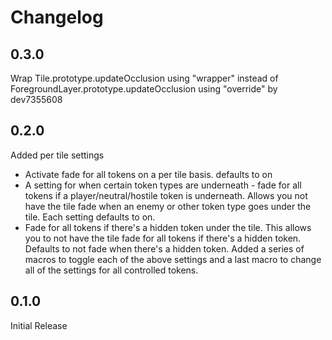 # Changelog

## 0.3.0
 Wrap Tile.prototype.updateOcclusion using "wrapper" instead of ForegroundLayer.prototype.updateOcclusion using "override" by dev7355608

## 0.2.0
Added per tile settings
- Activate fade for all tokens on a per tile basis. defaults to on
- A setting for when certain token types are underneath - fade for all tokens if a player/neutral/hostile token is underneath. Allows you not have the tile fade when an enemy or other token type goes under the tile. Each setting defaults to on.
- Fade for all tokens if there's a hidden token under the tile. This allows you to not have the tile fade for all tokens if there's a hidden token. Defaults to not fade when there's a hidden token.
Added a series of macros to toggle each of the above settings and a last macro to change all of the settings for all controlled tokens. 

## 0.1.0
Initial Release
